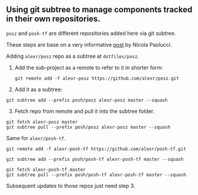
## Using git subtree to manage components tracked in their own repositories.

`posz` and `posh-tf` are different repositories added here via git subtree.

These steps are base on a very informative [post](http://blogs.atlassian.com/2013/05/alternatives-to-git-submodule-git-subtree/) by Nicola Paolucci.

Adding `alexr/posz` repo as a subtree at `dotfiles/posz`.

1. Add the sub-project as a remote to refer to it in shorter form:

    ```
    git remote add -f alexr-posz https://github.com/alexr/posz.git
    ```

2. Add it as a subtree:

```
git subtree add --prefix posh/posz alexr-posz master --squash 
```

3. Fetch repo from remote and pull it into the subtree folder.

```
git fetch alexr-posz master
git subtree pull --prefix posh/posz alexr-posz master --squash
```

Same for `alexr/posh-tf`.

```
git remote add -f alexr-posh-tf https://github.com/alexr/posh-tf.git

git subtree add --prefix posh/posh-tf alexr-posh-tf master --squash 

git fetch alexr-posh-tf master
git subtree pull --prefix posh/posh-tf alexr-posh-tf master --squash
```

Subsequent updates to those repos just need step 3.
